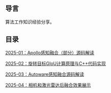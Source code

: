 ## 导言

算法工作知识经验分享。



## 目录

[2025-01：Apollo感知融合（部分）源码解读](2025-01：Apollo感知融合（部分）源码解读.md)

[2025-02：旋转目标GIoU计算原理与C++代码实现](2025-02：旋转目标GIoU计算原理与C++代码实现.md)

[2025-03：Autoware感知融合源码解读](2025-03：Autoware感知融合源码解读.md)

[2025-04：相机和激光雷达后融合效果展示](2025-04：相机和激光雷达后融合效果展示.md)